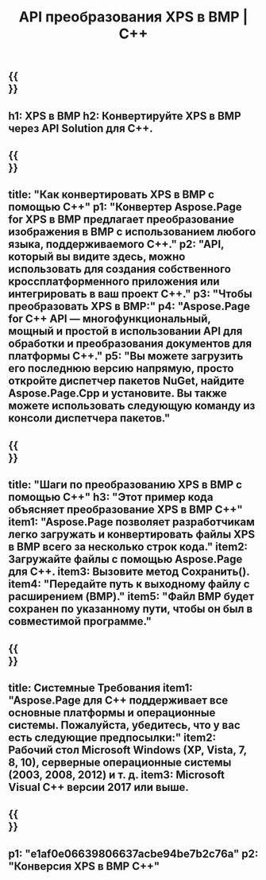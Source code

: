 ﻿---
translation: true
template: /_templates/_conversion-child-cpp.md
title: API преобразования XPS в BMP | С++
url: /cpp/conversion/xps-to-bmp/
description: Преобразование XPS в BMP, предоставляемое Aspose.Page для решения C++ API. Работает в среде выполнения C++ для 32-разрядной версии Windows, 64-разрядной версии Windows и 64-разрядной версии Linux.
informat: XPS
outformat: BMP
otherformats: EPS PS
---

{{<section banner>}}
---
h1: XPS в BMP
h2: Конвертируйте XPS в BMP через API Solution для C++.
---

{{<section overview>}}
---
title: "Как конвертировать XPS в BMP с помощью C++"
p1: "Конвертер Aspose.Page for XPS в BMP предлагает преобразование изображения в BMP с использованием любого языка, поддерживаемого C++."
p2: "API, который вы видите здесь, можно использовать для создания собственного кроссплатформенного приложения или интегрировать в ваш проект C++."
p3: "Чтобы преобразовать XPS в BMP:"
p4: "Aspose.Page for C++ API — многофункциональный, мощный и простой в использовании API для обработки и преобразования документов для платформы C++."
p5: "Вы можете загрузить его последнюю версию напрямую, просто откройте диспетчер пакетов NuGet, найдите Aspose.Page.Cpp и установите. Вы также можете использовать следующую команду из консоли диспетчера пакетов."
---

{{<section feature1>}}
---
title: "Шаги по преобразованию XPS в BMP с помощью C++"
h3: "Этот пример кода объясняет преобразование XPS в BMP C++"
item1: "Aspose.Page позволяет разработчикам легко загружать и конвертировать файлы XPS в BMP всего за несколько строк кода."
item2: Загружайте файлы с помощью Aspose.Page для C++.
item3: Вызовите метод Сохранить().
item4: "Передайте путь к выходному файлу с расширением (BMP)."
item5: "Файл BMP будет сохранен по указанному пути, чтобы он был в совместимой программе."
---

{{<section feature2>}}
---
title: Системные Требования
item1: "Aspose.Page для C++ поддерживает все основные платформы и операционные системы. Пожалуйста, убедитесь, что у вас есть следующие предпосылки:"
item2: Рабочий стол Microsoft Windows (XP, Vista, 7, 8, 10), серверные операционные системы (2003, 2008, 2012) и т. д.
item3: Microsoft Visual C++ версии 2017 или выше.
---

{{<section gist>}}
---
p1: "e1af0e06639806637acbe94be7b2c76a"
p2: "Конверсия XPS в BMP C++"
---
